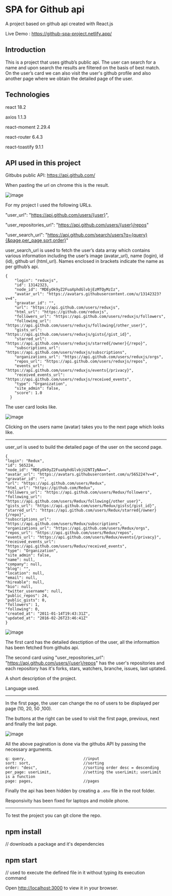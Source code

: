 # SPA for Github api 

A project based on github api created with React.js 

Live Demo : https://github-spa-project.netlify.app/


## Introduction 

This is a project that uses github’s public api. The user can search for a name and upon search the results are filtered on the basis of best match. On the user’s card we can also visit the user's github profile and also another page where we obtain the detailed page of the user. 


## Technologies

react 18.2

axios 1.1.3

react-moment 2.29.4

react-router 6.4.3

react-toastify 9.1.1

## API used in this project 

Gitbubs public API: https://api.github.com/

When pasting the url on chrome this is the result. 

![image](https://user-images.githubusercontent.com/105226707/201491438-e83d208c-8a75-400a-9671-5b674fce90e3.png)


  For my project I used the following URLs.
  
  "user_url": "https://api.github.com/users/{user}",

  "user_repositories_url": "https://api.github.com/users/{user}/repos" 
  
  "user_search_url": "https://api.github.com/search/users?q={query}{&page,per_page,sort,order}"
  
  user_search_url is used to fetch the user’s data array which contains various information including the user’s image (avatar_url), name (login), 
  id (id), github url   (html_url). 
  Names enclosed in brackets indicate the name as per github’s api.
  
  ```
  {
      "login": "reduxjs",
      "id": 13142323,
      "node_id": "MDEyOk9yZ2FuaXphdGlvbjEzMTQyMzIz",
      "avatar_url": "https://avatars.githubusercontent.com/u/13142323?v=4",
      "gravatar_id": "",
      "url": "https://api.github.com/users/reduxjs",
      "html_url": "https://github.com/reduxjs",
      "followers_url": "https://api.github.com/users/reduxjs/followers",
      "following_url": "https://api.github.com/users/reduxjs/following{/other_user}",
      "gists_url": "https://api.github.com/users/reduxjs/gists{/gist_id}",
      "starred_url": "https://api.github.com/users/reduxjs/starred{/owner}{/repo}",
      "subscriptions_url": "https://api.github.com/users/reduxjs/subscriptions",
      "organizations_url": "https://api.github.com/users/reduxjs/orgs",
      "repos_url": "https://api.github.com/users/reduxjs/repos",
      "events_url": "https://api.github.com/users/reduxjs/events{/privacy}",
      "received_events_url": "https://api.github.com/users/reduxjs/received_events",
      "type": "Organization",
      "site_admin": false,
      "score": 1.0
    }
  ```
  
  The user card looks like. 
  
  ![image](https://user-images.githubusercontent.com/105226707/201492019-5a493db2-18b1-4fc9-b95c-d6a38a1802a8.png)

  Clicking on the users name (avatar) takes you to the next page which looks like. 
  
  ---------------------------------------------------------------------------------------------------------------------------------------------------------------------
  
  user_url is used to build the detailed page of the user on the second page. 
  
  ```
  {
  "login": "Redux",
  "id": 565224,
  "node_id": "MDEyOk9yZ2FuaXphdGlvbjU2NTIyNA==",
  "avatar_url": "https://avatars.githubusercontent.com/u/565224?v=4",
  "gravatar_id": "",
  "url": "https://api.github.com/users/Redux",
  "html_url": "https://github.com/Redux",
  "followers_url": "https://api.github.com/users/Redux/followers",
  "following_url": "https://api.github.com/users/Redux/following{/other_user}",
  "gists_url": "https://api.github.com/users/Redux/gists{/gist_id}",
  "starred_url": "https://api.github.com/users/Redux/starred{/owner}{/repo}",
  "subscriptions_url": "https://api.github.com/users/Redux/subscriptions",
  "organizations_url": "https://api.github.com/users/Redux/orgs",
  "repos_url": "https://api.github.com/users/Redux/repos",
  "events_url": "https://api.github.com/users/Redux/events{/privacy}",
  "received_events_url": "https://api.github.com/users/Redux/received_events",
  "type": "Organization",
  "site_admin": false,
  "name": null,
  "company": null,
  "blog": "",
  "location": null,
  "email": null,
  "hireable": null,
  "bio": null,
  "twitter_username": null,
  "public_repos": 24,
  "public_gists": 0,
  "followers": 1,
  "following": 0,
  "created_at": "2011-01-14T19:43:31Z",
  "updated_at": "2016-02-26T23:46:41Z"
}
  ```
  
  
  ![image](https://user-images.githubusercontent.com/105226707/201492292-260c4315-553a-4a36-8cca-417108be094c.png)

  
  The first card has the detailed desctiption of the user, all the informattion has been fetched from githubs api.
  
  The second card using  "user_repositories_url": "https://api.github.com/users/{user}/repos"  has the user's repositories  and each repository has it's forks, stars, watchers, branche, issues, last uptated. 
  
  A short description of the project. 
  
  Language used. 
  
  ---------------------------------------------------------------------------------------------------------------------------------------------------------------------
  In the first page, the user can change the no of users to be displayed per page (10, 20, 50 ,100). 
  
  The buttons at the right can be used to visit the first page, previous, next and finally the last page. 
  
  ![image](https://user-images.githubusercontent.com/105226707/201492566-23cbf348-18c2-4b5b-9e02-d77a17bfda0c.png)

  
  All the above pagination is done via the githubs API by passing the necessary arguments. 
  
  ```   
  q: query,                         //input
  sort: sort,                       //sorting
  order: "desc",                    //sorting order desc = descending 
  per_page: userLimit,              //setting the userLimit; userLimit is a function 
  page: pages,                      //pages 
```
  
  Finally the api has been hidden by creating a ```.env``` file in the root folder.
  
  Responsivity has been fixed for laptops and mobile phone. 
  
 ----------------------------------------------------------------------------------------------------------------------------------------------------------------------
 
 
 To test the project you can git clone the repo. 
 
 ## npm install                      
 
 // downloads a package and it's dependencies
 
 ## npm start                        
 
 // used to execute the defined file in it without typing its execution command
 
 Open [http://localhost:3000](http://localhost:3000) to view it in your browser.
 
 
 
 
